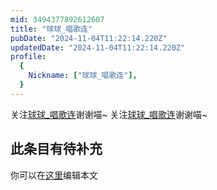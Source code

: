 ```yaml
---
mid: 3494377892612607
title: "球球_唱歌连"
pubDate: "2024-11-04T11:22:14.220Z"
updatedDate: "2024-11-04T11:22:14.220Z"
profile:
  {
    Nickname: ["球球_唱歌连"],
  }
---
```


关注[球球_唱歌连](https://space.bilibili.com/3494377892612607)谢谢喵~ 关注[球球_唱歌连](https://space.bilibili.com/3494377892612607)谢谢喵~

## 此条目有待补充
你可以在[这里](https://github.com/Yuhanawa/VTuber.ICU-Content/edit/master/v/球球_唱歌连/index.md)编辑本文

